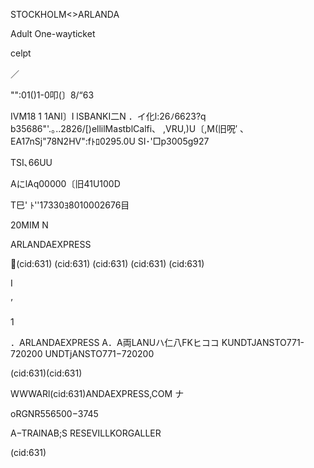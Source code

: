 STOCKHOLM<>ARLANDA

Adult
One-wayticket

celpt

／

"":01()1-0叩(〕8/“63

IVM18
1 1ANI〕I lSBANKI二N ．イ化l:26ﾉ6623?q
b35686"'.｡..2826/[)ellilMastblCalfi、
,VRU,)U〔,M(旧呪′
、
EA17nSj"78N2HV":fﾄﾛ0295.0U
SI･'□p3005g927

TSI､66UU

AにlAq00000〔旧41U100D

T巳' ﾄ''17330ﾖ8010002676目

20MIM N

ARLANDAEXPRESS

(cid:631)
(cid:631)
(cid:631)
(cid:631)
(cid:631)

I

’

1

．ARLANDAEXPRESS
A．A両LANUハ仁八FKヒココ
KUNDTJANSTO771-720200
UNDTjANSTO771−720200

(cid:631)(cid:631)

WWWARl(cid:631)ANDAEXPRESS,COM ナ

oRGNR556500−3745

A−TRAlNAB;S
RESEⅥLLKORGALLER

(cid:631)

